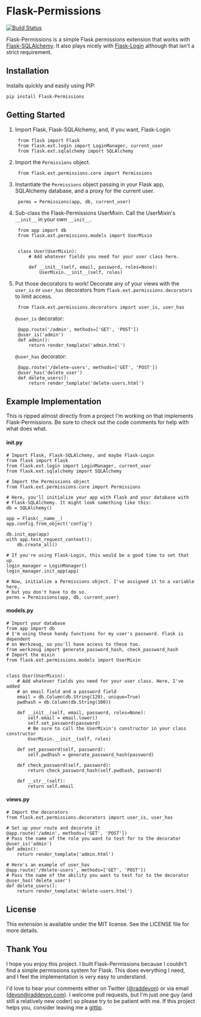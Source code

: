 # Flask-Permissions

[![Build Status](https://travis-ci.org/raddevon/flask-permissions.png?branch=master)](https://travis-ci.org/raddevon/flask-permissions)

Flask-Permissions is a simple Flask permissions extension that works with [Flask-SQLAlchemy](https://github.com/mitsuhiko/flask-sqlalchemy). It also plays nicely with [Flask-Login](https://github.com/maxcountryman/flask-login) although that isn't a strict requirement.

## Installation

Installs quickly and easily using PIP:

    pip install Flask-Permissions

## Getting Started

1. Import Flask, Flask-SQLAlchemy, and, if you want, Flask-Login.

        from flask import Flask
        from flask.ext.login import LoginManager, current_user
        from flask.ext.sqlalchemy import SQLAlchemy

2. Import the `Permissions` object.

        from flask.ext.permissions.core import Permissions

3. Instantiate the `Permissions` object passing in your Flask app, SQLAlchemy database, and a proxy for the current user.

        perms = Permissions(app, db, current_user)

4. Sub-class the Flask-Permissions UserMixin. Call the UserMixin's `__init__` in your own `__init__`.

        from app import db
        from flask.ext.permissions.models import UserMixin


        class User(UserMixin):
            # Add whatever fields you need for your user class here.

            def __init__(self, email, password, roles=None):
                UserMixin.__init__(self, roles)

5. Put those decorators to work! Decorate any of your views with the `user_is` or `user_has` decorators from `flask.ext.permissions.decorators` to limit access.

        from flask.ext.permissions.decorators import user_is, user_has

    `@user_is` decorator:

        @app.route('/admin', methods=['GET', 'POST'])
        @user_is('admin')
        def admin():
            return render_template('admin.html')

    `@user_has` decorator:

        @app.route('/delete-users', methods=['GET', 'POST'])
        @user_has('delete_user')
        def delete_users():
            return render_template('delete-users.html')

## Example Implementation

This is ripped almost directly from a project I'm working on that implements Flask-Permissions. Be sure to check out the code comments for help with what does what.

#### __init__.py

    # Import Flask, Flask-SQLAlchemy, and maybe Flask-Login
    from flask import Flask
    from flask.ext.login import LoginManager, current_user
    from flask.ext.sqlalchemy import SQLAlchemy

    # Import the Permissions object
    from flask.ext.permissions.core import Permissions

    # Here, you'll initialize your app with Flask and your database with
    # Flask-SQLAlchemy. It might look something like this:
    db = SQLAlchemy()

    app = Flask(__name__)
    app.config.from_object('config')

    db.init_app(app)
    with app.test_request_context():
        db.create_all()

    # If you're using Flask-Login, this would be a good time to set that up.
    login_manager = LoginManager()
    login_manager.init_app(app)

    # Now, initialize a Permissions object. I've assigned it to a variable here,
    # but you don't have to do so.
    perms = Permissions(app, db, current_user)

#### models.py

    # Import your database
    from app import db
    # I'm using these handy functions for my user's password. Flask is dependent
    # on Werkzeug, so you'll have access to these too.
    from werkzeug import generate_password_hash, check_password_hash
    # Import the mixin
    from flask.ext.permissions.models import UserMixin


    class User(UserMixin):
        # Add whatever fields you need for your user class. Here, I've added
        # an email field and a password field
        email = db.Column(db.String(120), unique=True)
        pwdhash = db.Column(db.String(100))

        def __init__(self, email, password, roles=None):
            self.email = email.lower()
            self.set_password(password)
            # Be sure to call the UserMixin's constructor in your class constructor
            UserMixin.__init__(self, roles)

        def set_password(self, password):
            self.pwdhash = generate_password_hash(password)

        def check_password(self, password):
            return check_password_hash(self.pwdhash, password)

        def __str__(self):
            return self.email

#### views.py

    # Import the decorators
    from flask.ext.permissions.decorators import user_is, user_has

    # Set up your route and decorate it
    @app.route('/admin', methods=['GET', 'POST'])
    # Pass the name of the role you want to test for to the decorator
    @user_is('admin')
    def admin():
        return render_template('admin.html')

    # Here's an example of user_has
    @app.route('/delete-users', methods=['GET', 'POST'])
    # Pass the name of the ability you want to test for to the decorator
    @user_has('delete_user')
    def delete_users():
        return render_template('delete-users.html')

## License

This extension is available under the MIT license. See the LICENSE file for more details.

## Thank You

I hope you enjoy this project. I built Flask-Permissions because I couldn't find a simple permissions system for Flask. This does everything I need, and I feel the implementation is very easy to understand.

I'd love to hear your comments either on Twitter ([@raddevon](http://twitter.com/raddevon/)) or via email ([devon@raddevon.com](mailto:devon@raddevon.com)). I welcome pull requests, but I'm just one guy (and still a relatively new coder) so please try to be patient with me. If this project helps you, consider leaving me a [gittip](https://www.gittip.com/raddevon/).
